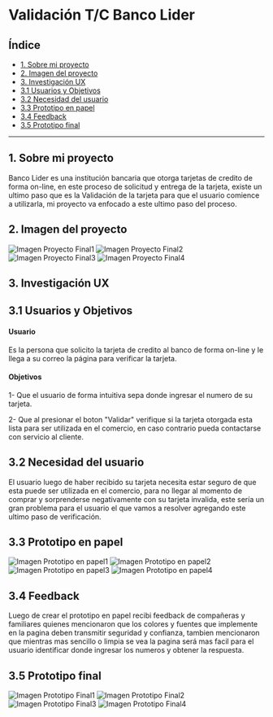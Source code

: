 # Validación T/C Banco Lider

## Índice

* [1. Sobre mi proyecto](#1-Sobre-mi-proyecto)
* [2. Imagen del proyecto](#2-Imagen-del-proyecto)
* [3. Investigación UX](#3-investigación-UX)
*    [3.1 Usuarios y Objetivos](#3.1-Usuarios-y-Objetivos)
*    [3.2 Necesidad del usuario](#3.2-Necesidad-del-usuario)
*    [3.3 Prototipo en papel](#3.3-Prototipo-en-papel)
*    [3.4 Feedback ](#3.4-Feedback)
*    [3.5 Prototipo final](#3.5-Prototipo-final)

***

## 1. Sobre mi proyecto

Banco Lider es una institución bancaria que otorga tarjetas de credito de forma on-line, en este proceso de solicitud y entrega de la tarjeta, existe un ultimo paso que es la Validación de la tarjeta para que el usuario comience a utilizarla, mi proyecto va enfocado a este ultimo paso del proceso.

## 2. Imagen del proyecto

![Imagen Proyecto Final1](https://github.com/katherine-valcarce/SCL017-card-validation/blob/master/src/imagenes/imagen%20final%20proyecto.png)
![Imagen Proyecto Final2](https://github.com/katherine-valcarce/SCL017-card-validation/blob/master/src/imagenes/imagen%20final%20proyecto2.png)
![Imagen Proyecto Final3](https://github.com/katherine-valcarce/SCL017-card-validation/blob/master/src/imagenes/imagen%20final%20proyecto3.png)
![Imagen Proyecto Final4](https://github.com/katherine-valcarce/SCL017-card-validation/blob/master/src/imagenes/imagen%20final%20proyecto4.png)

## 3. Investigación UX
 
 ## 3.1 Usuarios y Objetivos

#### Usuario
Es la persona que solicito la tarjeta de credito al banco de forma on-line y le llega a su correo la página para verificar la tarjeta.
#### Objetivos
1- Que el usuario de forma intuitiva sepa donde ingresar el numero de su tarjeta.

2- Que al presionar el boton "Validar" verifique si la tarjeta otorgada esta lista para ser utilizada en el comercio, en caso contrario pueda contactarse con servicio al cliente.

 ## 3.2 Necesidad del usuario
 El usuario luego de haber recibido su tarjeta necesita estar seguro de que esta puede ser utilizada en el comercio, para no llegar al momento de comprar y sorprenderse negativamente con su tarjeta invalida, este sería un gran problema para el usuario el que vamos a resolver agregando este ultimo paso de verificación.

 ## 3.3 Prototipo en papel 
 ![Imagen Prototipo en papel1](https://github.com/katherine-valcarce/SCL017-card-validation/blob/master/src/imagenes/prototipoPapel1.png)
 ![Imagen Prototipo en papel2](https://github.com/katherine-valcarce/SCL017-card-validation/blob/master/src/imagenes/prototipoPapel2.png)
 ![Imagen Prototipo en papel3](https://github.com/katherine-valcarce/SCL017-card-validation/blob/master/src/imagenes/prototipoPapel3.png)
 ![Imagen Prototipo en papel4](https://github.com/katherine-valcarce/SCL017-card-validation/blob/master/src/imagenes/prototipoPapel4.png)
 
 ## 3.4 Feedback 
 
 Luego de crear el prototipo en papel recibi feedback de compañeras y familiares quienes mencionaron que los colores y fuentes que implemente en la pagina deben transmitir seguridad y confianza, tambien mencionaron que mientras mas sencillo o limpia se vea la pagina será mas facil para el usuario identificar donde ingresar los numeros y obtener la respuesta.
 
 ## 3.5 Prototipo final
 
  ![Imagen Prototipo Final1](https://github.com/katherine-valcarce/SCL017-card-validation/blob/master/src/imagenes/prototipoFinal1.png)
  ![Imagen Prototipo Final2](https://github.com/katherine-valcarce/SCL017-card-validation/blob/master/src/imagenes/prototipoFinal2.png)
  ![Imagen Prototipo Final3](https://github.com/katherine-valcarce/SCL017-card-validation/blob/master/src/imagenes/prototipoFinal3.png)
  ![Imagen Prototipo Final4](https://github.com/katherine-valcarce/SCL017-card-validation/blob/master/src/imagenes/prototipoFinal4.png)
 